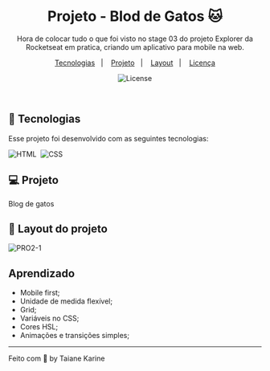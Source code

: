 
<h1 align="center"> Projeto - Blod de Gatos 🐱</h1>

<p align="center">
Hora de colocar tudo o que foi visto no stage 03 do projeto Explorer da Rocketseat em pratica, criando um aplicativo para mobile na web.
</p>

<p align="center">
  <a href="#-tecnologias">Tecnologias</a>&nbsp;&nbsp;&nbsp;|&nbsp;&nbsp;&nbsp;
  <a href="#-projeto">Projeto</a>&nbsp;&nbsp;&nbsp;|&nbsp;&nbsp;&nbsp;
  <a href="#-layout">Layout</a>&nbsp;&nbsp;&nbsp;|&nbsp;&nbsp;&nbsp;
  <a href="#memo-licença">Licença</a>
</p>

<p align="center">
  <img alt="License" src="https://img.shields.io/static/v1?label=license&message=MIT&color=49AA26&labelColor=000000">
</p>

<br>

## 🚀 Tecnologias

Esse projeto foi desenvolvido com as seguintes tecnologias:

![HTML](https://img.shields.io/badge/-HTML-05122A?style=flat&logo=HTML5)&nbsp;
![CSS](https://img.shields.io/badge/-CSS-05122A?style=flat&logo=CSS3&logoColor=1572B6)&nbsp;

## 💻 Projeto

Blog de gatos

## 🔖 Layout do projeto

![PRO2-1](https://github.com/taianekarine/teste/assets/94652702/b50ab064-949b-4780-b1ad-91500fa5d7e4)

## Aprendizado

- Mobile first;
- Unidade de medida flexível;
- Grid;
- Variáveis no CSS;
- Cores HSL;
- Animações e transições simples;

---

Feito com 🧡 by Taiane Karine
